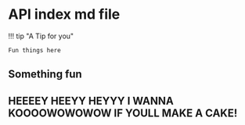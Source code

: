 # API index md file

!!! tip "A Tip for you"
    
    Fun things here

## Something fun


## HEEEEY HEEYY HEYYY I WANNA KOOOOWOWOWOW IF YOULL MAKE A CAKE!
